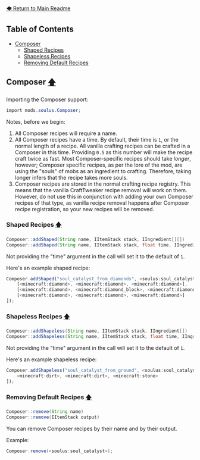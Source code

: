 [🡄 Return to Main Readme](../README.md)

## Table of Contents
- [Composer](#composer-)
  - [Shaped Recipes](#shaped-recipes-)
  - [Shapeless Recipes](#shapeless-recipes-)
  - [Removing Default Recipes](#removing-default-recipes-)



## Composer [🡅](#table-of-contents)

Importing the Composer support:

```cs
import mods.soulus.Composer;
```

Notes, before we begin:
1. All Composer recipes will require a name.
2. All Composer recipes have a time. By default, their time is `1`, or the normal length of a recipe. All vanilla crafting recipes can be crafted in a Composer in this time. Providing `0.5` as this number will make the recipe craft twice as fast. Most Composer-specific recipes should take *longer*, however; Composer specific recipes, as per the lore of the mod, are using the "souls" of mobs as an ingredient to crafting. Therefore, taking longer infers that the recipe takes more souls.
3. Composer recipes are stored in the normal crafting recipe registry. This means that the vanilla CraftTweaker recipe removal will work on them. However, do not use this in conjunction with adding your own Composer recipes of that type, as vanilla recipe removal happens after Composer recipe registration, so your new recipes will be removed.


### Shaped Recipes [🡅](#table-of-contents)

```java
Composer::addShaped(String name, IItemStack stack, IIngredient[][])
Composer::addShaped(String name, IItemStack stack, float time, IIngredient[][])
```

Not providing the "time" argument in the call will set it to the default of `1`.

Here's an example shaped recipe:
```js
Composer.addShaped("soul_catalyst_from_diamonds", <soulus:soul_catalyst>, 2048, [
	[<minecraft:diamond>, <minecraft:diamond>, <minecraft:diamond>],
	[<minecraft:diamond>, <minecraft:diamond_block>, <minecraft:diamond>],
	[<minecraft:diamond>, <minecraft:diamond>, <minecraft:diamond>]
]);
```


### Shapeless Recipes [🡅](#table-of-contents)

```java
Composer::addShapeless(String name, IItemStack stack, IIngredient[])
Composer::addShapeless(String name, IItemStack stack, float time, IIngredient[])
```

Not providing the "time" argument in the call will set it to the default of `1`.

Here's an example shapeless recipe:
```js
Composer.addShapeless("soul_catalyst_from_ground", <soulus:soul_catalyst>, 3725, [
	<minecraft:dirt>, <minecraft:dirt>, <minecraft:stone>
]);
```


### Removing Default Recipes [🡅](#table-of-contents)

```java
Composer::remove(String name)
Composer::remove(IItemStack output)
```

You can remove Composer recipes by their name and by their output.

Example:
```cs
Composer.remove(<soulus:soul_catalyst>);
```
